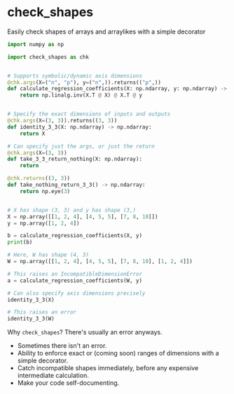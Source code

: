 # check_shapes

Easily check shapes of arrays and arraylikes with a simple decorator

```python
import numpy as np

import check_shapes as chk


# Supports symbolic/dynamic axis dimensions
@chk.args(X=("n", "p"), y=("n",)).returns(("p",))
def calculate_regression_coefficients(X: np.ndarray, y: np.ndarray) -> np.ndarray:
    return np.linalg.inv(X.T @ X) @ X.T @ y


# Specify the exact dimensions of inputs and outputs
@chk.args(X=(3, 3)).returns((3, 3))
def identity_3_3(X: np.ndarray) -> np.ndarray:
    return X

# Can specify just the args, or just the return
@chk.args(X=(3, 3))
def take_3_3_return_nothing(X: np.ndarray):
    return

@chk.returns((3, 3))
def take_nothing_return_3_3() -> np.ndarray:
    return np.eye(3)


# X has shape (3, 3) and y has shape (3,)
X = np.array([[1, 2, 4], [4, 5, 5], [7, 8, 10]])
y = np.array([1, 2, 4])

b = calculate_regression_coefficients(X, y)
print(b)

# Here, W has shape (4, 3)
W = np.array([[1, 2, 4], [4, 5, 5], [7, 8, 10], [1, 2, 4]])

# This raises an IncompatibleDimensionError
a = calculate_regression_coefficients(W, y)

# Can also specify axis dimensions precisely
identity_3_3(X)

# This raises an error
identity_3_3(W)
```

Why `check_shapes`? There's usually an error anyways.

* Sometimes there isn't an error.
* Ability to enforce exact or (coming soon) ranges of dimensions with a simple decorator.
* Catch incompatible shapes immediately, before any expensive intermediate calculation.
* Make your code self-documenting.